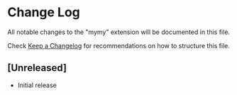# Change Log

All notable changes to the "mymy" extension will be documented in this file.

Check [Keep a Changelog](http://keepachangelog.com/) for recommendations on how to structure this file.

## [Unreleased]

- Initial release